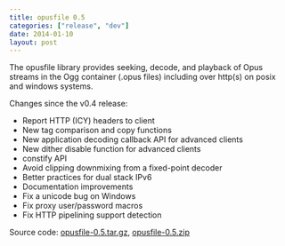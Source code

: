 ```yaml
---
title: opusfile 0.5
categories: ["release", "dev"]
date: 2014-01-10
layout: post
---
```


The opusfile library provides seeking, decode, and playback of Opus streams in the Ogg container (.opus files) including over http(s) on posix and windows systems.

Changes since the v0.4 release:

-  Report HTTP (ICY) headers to client
-  New tag comparison and copy functions
-  New application decoding callback API for advanced clients
-  New dither disable function for advanced clients
-  constify API
-  Avoid clipping downmixing from a fixed-point decoder
-  Better practices for dual stack IPv6
-  Documentation improvements
-  Fix a unicode bug on Windows
-  Fix proxy user/password macros
-  Fix HTTP pipelining support detection

Source code: [opusfile-0.5.tar.gz](http://downloads.xiph.org/releases/opus/opusfile-0.5.tar.gz), 
[opusfile-0.5.zip](http://downloads.xiph.org/releases/opus/opusfile-0.5.zip)
